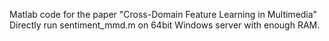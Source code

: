 Matlab code for the paper "Cross-Domain Feature Learning in Multimedia"
Directly run sentiment_mmd.m on 64bit Windows server with enough RAM.
